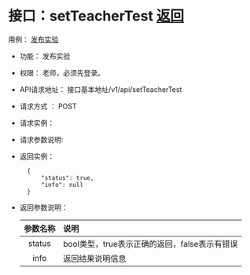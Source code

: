 # 接口：setTeacherTest  [返回](../README.md)
用例： [发布实验](../UseCase/发布实验.md)

- 功能：
    发布实验

- 权限：
    老师，必须先登录。

- API请求地址：
    接口基本地址/v1/api/setTeacherTest

- 请求方式 ：
    POST

- 请求实例：



- 请求参数说明:



- 返回实例：

        {
            "status": true,
            "info": null
        }

- 返回参数说明：

  |参数名称|说明|
  |:---------:|:--------------------------------------------------------|
  |status|bool类型，true表示正确的返回，false表示有错误|
  |info|返回结果说明信息|
